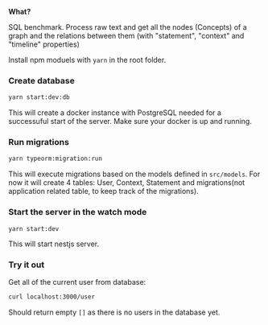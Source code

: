 **What?**

SQL benchmark. Process raw text and get all the nodes (Concepts) of a graph and the relations between them (with "statement", "context" and "timeline" properties)

Install npm moduels with `yarn` in the root folder.

### Create database

```sh
yarn start:dev:db
```

This will create a docker instance with PostgreSQL needed for a successuful start of the server.
Make sure your docker is up and running.

### Run migrations

```sh
yarn typeorm:migration:run
```

This will execute migrations based on the models defined in `src/models`. For now it will create 4 tables: User, Context, Statement and migrations(not application related table, to keep track of the migrations).

### Start the server in the watch mode

```
yarn start:dev
```

This will start nestjs server.

### Try it out

Get all of the current user from database:

```sh
curl localhost:3000/user
```

Should return empty `[]` as there is no users in the database yet.
